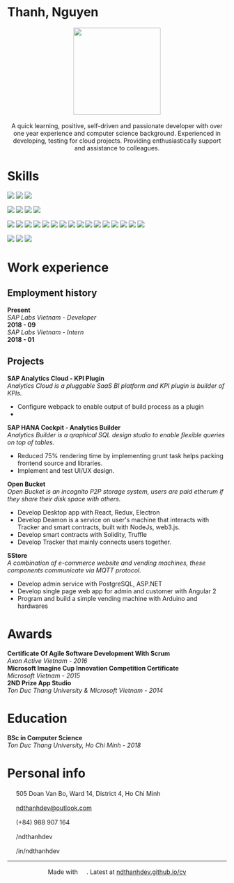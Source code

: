 # Thanh, Nguyen

<p align="center">
  <img align="center" src="./assets/images/avatar.jpg" height="200">
  <br/>
  <br/>
  A quick learning, positive, self-driven and passionate developer with over one year experience and computer science background. Experienced in developing, testing for cloud projects. Providing enthusiastically support and assistance to colleagues.
</p>

# Skills

![](https://img.shields.io/badge/-willing-yellow.svg?style=for-the-badge)
![](https://img.shields.io/badge/-prior%20experience-green.svg?style=for-the-badge)
![](https://img.shields.io/badge/-proficient-blue.svg?style=for-the-badge)

<!-- languages -->

![](https://img.shields.io/endpoint.svg?url=https%3A%2F%2Fndthanhdev.github.io%2Fendpoints%2Fcv%2Fjavascript.json)
![](https://img.shields.io/endpoint.svg?url=https%3A%2F%2Fndthanhdev.github.io%2Fendpoints%2Fcv%2Ftypescript.json)
![](https://img.shields.io/endpoint.svg?url=https%3A%2F%2Fndthanhdev.github.io%2Fendpoints%2Fcv%2Fc-sharp.json)
![](https://img.shields.io/endpoint.svg?url=https%3A%2F%2Fndthanhdev.github.io%2Fendpoints%2Fcv%2Fgo.json)

<!-- frameworks & tools -->

![](https://img.shields.io/endpoint.svg?url=https%3A%2F%2Fndthanhdev.github.io%2Fendpoints%2Fcv%2Fnodejs.json)
![](https://img.shields.io/endpoint.svg?url=https%3A%2F%2Fndthanhdev.github.io%2Fendpoints%2Fcv%2Freact.json)
![](https://img.shields.io/endpoint.svg?url=https%3A%2F%2Fndthanhdev.github.io%2Fendpoints%2Fcv%2Fredux.json)
![](https://img.shields.io/endpoint.svg?url=https%3A%2F%2Fndthanhdev.github.io%2Fendpoints%2Fcv%2Fangular.json)
![](https://img.shields.io/endpoint.svg?url=https%3A%2F%2Fndthanhdev.github.io%2Fendpoints%2Fcv%2Fexpress.json)
![](https://img.shields.io/endpoint.svg?url=https%3A%2F%2Fndthanhdev.github.io%2Fendpoints%2Fcv%2Fnestjs.json)
![](https://img.shields.io/endpoint.svg?url=https%3A%2F%2Fndthanhdev.github.io%2Fendpoints%2Fcv%2Felectron.json)
![](https://img.shields.io/endpoint.svg?url=https%3A%2F%2Fndthanhdev.github.io%2Fendpoints%2Fcv%2Fgrunt.json)
![](https://img.shields.io/endpoint.svg?url=https%3A%2F%2Fndthanhdev.github.io%2Fendpoints%2Fcv%2Fwebpack.json)
![](https://img.shields.io/endpoint.svg?url=https%3A%2F%2Fndthanhdev.github.io%2Fendpoints%2Fcv%2Fgraphql.json)
![](https://img.shields.io/endpoint.svg?url=https%3A%2F%2Fndthanhdev.github.io%2Fendpoints%2Fcv%2Fdocker.json)
![](https://img.shields.io/endpoint.svg?url=https%3A%2F%2Fndthanhdev.github.io%2Fendpoints%2Fcv%2Fdot-net.json)
![](https://img.shields.io/endpoint.svg?url=https%3A%2F%2Fndthanhdev.github.io%2Fendpoints%2Fcv%2Fethereum.json)
![](https://img.shields.io/endpoint.svg?url=https%3A%2F%2Fndthanhdev.github.io%2Fendpoints%2Fcv%2Ftruffle.json)
![](https://img.shields.io/endpoint.svg?url=https%3A%2F%2Fndthanhdev.github.io%2Fendpoints%2Fcv%2Fweb-torrent.json)
![](https://img.shields.io/endpoint.svg?url=https%3A%2F%2Fndthanhdev.github.io%2Fendpoints%2Fcv%2Farduino.json)

<!-- database -->

![](https://img.shields.io/endpoint.svg?url=https%3A%2F%2Fndthanhdev.github.io%2Fendpoints%2Fcv%2Fmongo.json)
![](https://img.shields.io/endpoint.svg?url=https%3A%2F%2Fndthanhdev.github.io%2Fendpoints%2Fcv%2Fmssql.json)
![](https://img.shields.io/endpoint.svg?url=https%3A%2F%2Fndthanhdev.github.io%2Fendpoints%2Fcv%2Fsqllite.json)

# Work experience

## Employment history

**Present**  
_SAP Labs Vietnam - Developer_  
**2018 - 09**  
_SAP Labs Vietnam - Intern_  
**2018 - 01**

## Projects

**SAP Analytics Cloud - KPI Plugin**  
_Analytics Cloud is a pluggable SaaS BI platform and KPI plugin is builder of KPIs._

- Configure webpack to enable output of build process as a plugin
-

<!-- - implement/test ui
- setup project + testing
- webpack + plugin -->

**SAP HANA Cockpit - Analytics Builder**  
_Analytics Builder is a qraphical SQL design studio to enable flexible queries on top of tables._

- Reduced 75% rendering time by implementing grunt task helps packing frontend source and libraries.
- Implement and test UI/UX design.

**Open Bucket**  
_Open Bucket is an incognito P2P storage system, users are paid etherum if they share their disk space with others._

- Develop Desktop app with React, Redux, Electron
- Develop Deamon is a service on user's machine that interacts with Tracker and smart contracts, built with NodeJs, web3.js.
- Develop smart contracts with Solidity, Truffle
- Develop Tracker that mainly connects users together.

**SStore**  
_A combination of e-commerce website and vending machines, these components communicate via MQTT protocol._

- Develop admin service with PostgreSQL, ASP.NET
- Develop single page web app for admin and customer with Angular 2
- Program and build a simple vending machine with Arduino and hardwares

# Awards

**Certificate Of Agile Software Development With Scrum**  
_Axon Active Vietnam - 2016_  
**Microsoft Imagine Cup Innovation Competition Certificate**  
_Microsoft Vietnam - 2015_  
**2ND Prize App Studio**  
_Ton Duc Thang University & Microsoft Vietnam - 2014_

# Education

**BSc in Computer Science**  
_Ton Duc Thang University, Ho Chi Minh - 2018_

# Personal info

<img src="./assets/images/location_on.svg" width="16px"> 505 Doan Van Bo, Ward 14, District 4, Ho Chi Minh

<img src="./assets/images/mail.svg" width="16px"> ndthanhdev@outlook.com

<img src="./assets/images/phone.svg" width="16px"> (+84) 988 907 164

<img src="./assets/images/github.svg" width="16px"> /ndthanhdev

<img src="./assets/images/linkedin.svg" width="16px"> /in/ndthanhdev

---

<p align="center">
Made with <img src="./assets/images/markdown.svg" width="16px">. Latest at <a href="https://ndthanhdev.github.io/cv">ndthanhdev.github.io/cv</a>
</p>

